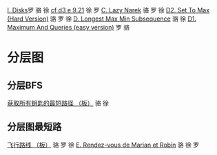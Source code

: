 [I. Disks](https://codeforces.com/contest/1949/problem/I)罗 骆 徐
[cf d3 e 9.21](https://codeforces.com/contest/2014/problem/E) 徐 罗
[C. Lazy Narek](https://codeforces.com/contest/2005/problem/C) 骆 罗 徐
[D2. Set To Max (Hard Version)](https://codeforces.com/contest/1904/problem/D2) 骆 罗 徐
[D. Longest Max Min Subsequence](https://codeforces.com/contest/2001/problem/D) 骆 徐
[D1. Maximum And Queries (easy version)](https://codeforces.com/contest/1903/problem/D1) 罗 骆
# 分层图
## 分层BFS
[获取所有钥匙的最短路径 （板）](https://leetcode.cn/problems/shortest-path-to-get-all-keys/description/) 骆 徐

## 分层图最短路
[飞行路线 （板）](https://www.luogu.com.cn/problem/P4568) 骆 罗 徐
[E. Rendez-vous de Marian et Robin](https://codeforces.com/contest/2014/problem/E) 骆 徐 罗
